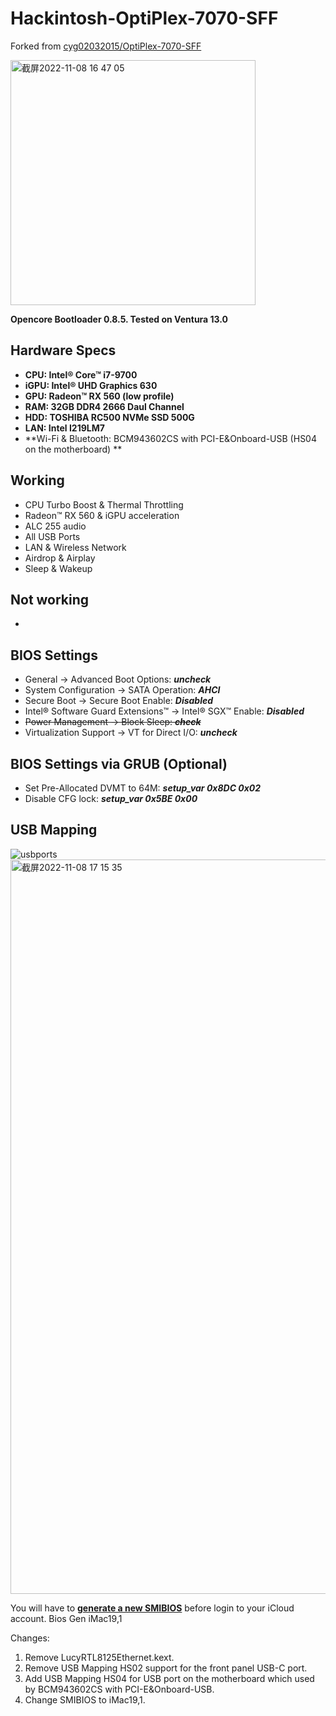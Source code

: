 # Hackintosh-OptiPlex-7070-SFF

Forked from [cyg02032015/OptiPlex-7070-SFF](https://github.com/cyg02032015/OptiPlex-7070-SFF)

<img width="392" alt="截屏2022-11-08 16 47 05" src="https://user-images.githubusercontent.com/68957257/200517946-248c2454-615a-4118-a3b9-1c21c7f030d6.png">

**Opencore Bootloader 0.8.5. Tested on Ventura 13.0**

## Hardware Specs
* **CPU: Intel® Core™ i7-9700**
* **iGPU: Intel® UHD Graphics 630**
* **GPU: Radeon™ RX 560 (low profile)**
* **RAM: 32GB DDR4 2666 Daul Channel**
* **HDD: TOSHIBA RC500 NVMe SSD 500G**
* **LAN: Intel I219LM7**
* **Wi-Fi & Bluetooth: BCM943602CS with PCI-E&Onboard-USB (HS04 on the motherboard) **

## Working
* CPU Turbo Boost & Thermal Throttling
* Radeon™ RX 560 & iGPU acceleration
* ALC 255 audio
* All USB Ports
* LAN & Wireless Network
* Airdrop & Airplay
* Sleep & Wakeup

## Not working
* 

## BIOS Settings
* General → Advanced Boot Options: ***uncheck***
* System Configuration → SATA Operation: ***AHCI***
* Secure Boot → Secure Boot Enable: ***Disabled***
* Intel® Software Guard Extensions™ → Intel® SGX™ Enable: ***Disabled***
* ~~Power Management → Block Sleep: ***check***~~
* Virtualization Support → VT for Direct I/O: ***uncheck***

## BIOS Settings via GRUB (Optional)
* Set Pre-Allocated DVMT to 64M: 
***setup_var 0x8DC 0x02***
* Disable CFG lock: 
***setup_var 0x5BE 0x00***

## USB Mapping ##

![usbports](https://user-images.githubusercontent.com/68957257/200523324-7c6c3393-8f48-4d1a-a051-366b00ef05d4.png)
<img width="1175" alt="截屏2022-11-08 17 15 35" src="https://user-images.githubusercontent.com/68957257/200525713-73fbd2bf-79f8-4398-aa72-81da8559e003.png">


You will have to [**generate a new SMIBIOS**](https://github.com/corpnewt/GenSMBIOS) before login to your iCloud account.
Bios Gen iMac19,1

Changes:
1. Remove LucyRTL8125Ethernet.kext.
1. Remove USB Mapping HS02 support for the front panel USB-C port.
1. Add USB Mapping HS04 for USB port on the motherboard which used by BCM943602CS with PCI-E&Onboard-USB.
1. Change SMIBIOS to iMac19,1.
